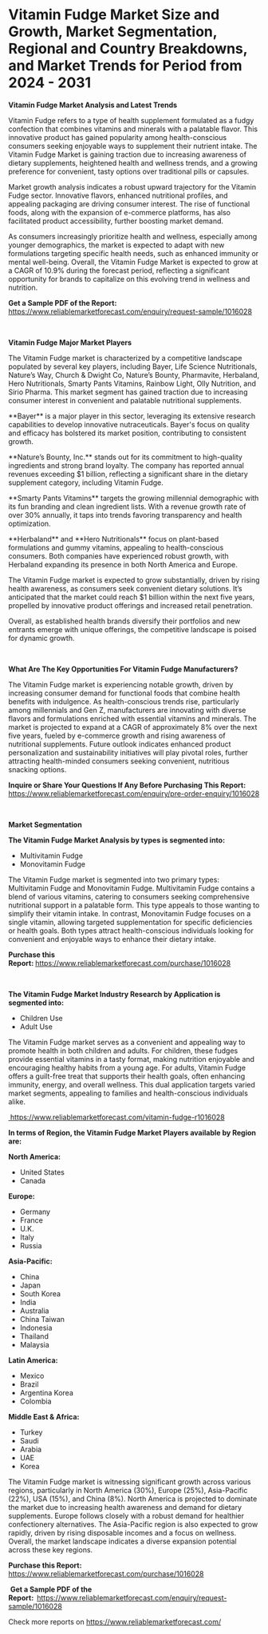 <p><h1>Vitamin Fudge Market Size and Growth, Market Segmentation, Regional and Country Breakdowns, and Market Trends for Period from 2024 -  2031</h1></p><p><strong>Vitamin Fudge Market Analysis and Latest Trends</strong></p>
<p><p>Vitamin Fudge refers to a type of health supplement formulated as a fudgy confection that combines vitamins and minerals with a palatable flavor. This innovative product has gained popularity among health-conscious consumers seeking enjoyable ways to supplement their nutrient intake. The Vitamin Fudge Market is gaining traction due to increasing awareness of dietary supplements, heightened health and wellness trends, and a growing preference for convenient, tasty options over traditional pills or capsules.</p><p>Market growth analysis indicates a robust upward trajectory for the Vitamin Fudge sector. Innovative flavors, enhanced nutritional profiles, and appealing packaging are driving consumer interest. The rise of functional foods, along with the expansion of e-commerce platforms, has also facilitated product accessibility, further boosting market demand. </p><p>As consumers increasingly prioritize health and wellness, especially among younger demographics, the market is expected to adapt with new formulations targeting specific health needs, such as enhanced immunity or mental well-being. Overall, the Vitamin Fudge Market is expected to grow at a CAGR of 10.9% during the forecast period, reflecting a significant opportunity for brands to capitalize on this evolving trend in wellness and nutrition.</p></p>
<p><strong>Get a Sample PDF of the Report:&nbsp;</strong> <a href="https://www.reliablemarketforecast.com/enquiry/request-sample/1016028?utm_campaign=2015&utm_medium=2&utm_source=Github&utm_content=ia&utm_term=28122024&utm_id=vitamin-fudge">https://www.reliablemarketforecast.com/enquiry/request-sample/1016028</a></p>
<p>&nbsp;</p>
<p><strong>Vitamin Fudge Major Market Players</strong></p>
<p><p>The Vitamin Fudge market is characterized by a competitive landscape populated by several key players, including Bayer, Life Science Nutritionals, Nature’s Way, Church & Dwight Co, Nature’s Bounty, Pharmavite, Herbaland, Hero Nutritionals, Smarty Pants Vitamins, Rainbow Light, Olly Nutrition, and Sirio Pharma. This market segment has gained traction due to increasing consumer interest in convenient and palatable nutritional supplements.</p><p>**Bayer** is a major player in this sector, leveraging its extensive research capabilities to develop innovative nutraceuticals. Bayer's focus on quality and efficacy has bolstered its market position, contributing to consistent growth. </p><p>**Nature’s Bounty, Inc.** stands out for its commitment to high-quality ingredients and strong brand loyalty. The company has reported annual revenues exceeding $1 billion, reflecting a significant share in the dietary supplement category, including Vitamin Fudge.</p><p>**Smarty Pants Vitamins** targets the growing millennial demographic with its fun branding and clean ingredient lists. With a revenue growth rate of over 30% annually, it taps into trends favoring transparency and health optimization.</p><p>**Herbaland** and **Hero Nutritionals** focus on plant-based formulations and gummy vitamins, appealing to health-conscious consumers. Both companies have experienced robust growth, with Herbaland expanding its presence in both North America and Europe.</p><p>The Vitamin Fudge market is expected to grow substantially, driven by rising health awareness, as consumers seek convenient dietary solutions. It’s anticipated that the market could reach $1 billion within the next five years, propelled by innovative product offerings and increased retail penetration.</p><p>Overall, as established health brands diversify their portfolios and new entrants emerge with unique offerings, the competitive landscape is poised for dynamic growth.</p></p>
<p>&nbsp;</p>
<p><strong>What Are The Key Opportunities For Vitamin Fudge Manufacturers?</strong></p>
<p><p>The Vitamin Fudge market is experiencing notable growth, driven by increasing consumer demand for functional foods that combine health benefits with indulgence. As health-conscious trends rise, particularly among millennials and Gen Z, manufacturers are innovating with diverse flavors and formulations enriched with essential vitamins and minerals. The market is projected to expand at a CAGR of approximately 8% over the next five years, fueled by e-commerce growth and rising awareness of nutritional supplements. Future outlook indicates enhanced product personalization and sustainability initiatives will play pivotal roles, further attracting health-minded consumers seeking convenient, nutritious snacking options.</p></p>
<p><strong>Inquire or Share Your Questions If Any Before Purchasing This Report:</strong> <a href="https://www.reliablemarketforecast.com/enquiry/pre-order-enquiry/1016028?utm_campaign=2015&utm_medium=2&utm_source=Github&utm_content=ia&utm_term=28122024&utm_id=vitamin-fudge">https://www.reliablemarketforecast.com/enquiry/pre-order-enquiry/1016028</a></p>
<p>&nbsp;</p>
<p><strong>Market Segmentation</strong></p>
<p><strong>The Vitamin Fudge Market Analysis by types is segmented into:</strong></p>
<p><ul><li>Multivitamin Fudge</li><li>Monovitamin Fudge</li></ul></p>
<p><p>The Vitamin Fudge market is segmented into two primary types: Multivitamin Fudge and Monovitamin Fudge. Multivitamin Fudge contains a blend of various vitamins, catering to consumers seeking comprehensive nutritional support in a palatable form. This type appeals to those wanting to simplify their vitamin intake. In contrast, Monovitamin Fudge focuses on a single vitamin, allowing targeted supplementation for specific deficiencies or health goals. Both types attract health-conscious individuals looking for convenient and enjoyable ways to enhance their dietary intake.</p></p>
<p><strong>Purchase this Report:&nbsp;</strong><a href="https://www.reliablemarketforecast.com/purchase/1016028?utm_campaign=2015&utm_medium=2&utm_source=Github&utm_content=ia&utm_term=28122024&utm_id=vitamin-fudge">https://www.reliablemarketforecast.com/purchase/1016028</a></p>
<p>&nbsp;</p>
<p><strong>The Vitamin Fudge Market Industry Research by Application is segmented into:</strong></p>
<p><ul><li>Children Use</li><li>Adult Use</li></ul></p>
<p><p>The Vitamin Fudge market serves as a convenient and appealing way to promote health in both children and adults. For children, these fudges provide essential vitamins in a tasty format, making nutrition enjoyable and encouraging healthy habits from a young age. For adults, Vitamin Fudge offers a guilt-free treat that supports their health goals, often enhancing immunity, energy, and overall wellness. This dual application targets varied market segments, appealing to families and health-conscious individuals alike.</p></p>
<p><a href="https://www.reliablemarketforecast.com/vitamin-fudge-r1016028?utm_campaign=2015&utm_medium=2&utm_source=Github&utm_content=ia&utm_term=28122024&utm_id=vitamin-fudge">&nbsp;https://www.reliablemarketforecast.com/vitamin-fudge-r1016028</a></p>
<p><strong>In terms of Region, the Vitamin Fudge Market Players available by Region are:</strong></p>
<p>
    <p> <strong> North America: </strong>
        <ul>
            <li>United States</li>
            <li>Canada</li>
        </ul>
        </p> 
    <p> <strong> Europe: </strong>
        <ul>
            <li>Germany</li>
            <li>France</li>
            <li>U.K.</li>
            <li>Italy</li>
            <li>Russia</li>
        </ul>
        </p> 
    <p> <strong> Asia-Pacific: </strong>
        <ul>
            <li>China</li>
            <li>Japan</li>
            <li>South Korea</li>
            <li>India</li>
            <li>Australia</li>
            <li>China Taiwan</li>
            <li>Indonesia</li>
            <li>Thailand</li>
            <li>Malaysia</li>
        </ul>
        </p> 
    <p> <strong> Latin America: </strong>
        <ul>
            <li>Mexico</li>
            <li>Brazil</li>
            <li>Argentina Korea</li>
            <li>Colombia</li>
        </ul>
        </p> 
    <p> <strong> Middle East & Africa: </strong>
        <ul>
            <li>Turkey</li>
            <li>Saudi</li>
            <li>Arabia</li>
            <li>UAE</li>
            <li>Korea</li>
        </ul>
    </p>
    </p>
<p><p>The Vitamin Fudge market is witnessing significant growth across various regions, particularly in North America (30%), Europe (25%), Asia-Pacific (22%), USA (15%), and China (8%). North America is projected to dominate the market due to increasing health awareness and demand for dietary supplements. Europe follows closely with a robust demand for healthier confectionery alternatives. The Asia-Pacific region is also expected to grow rapidly, driven by rising disposable incomes and a focus on wellness. Overall, the market landscape indicates a diverse expansion potential across these key regions.</p></p>
<p><strong>Purchase this Report: </strong><a href="https://www.reliablemarketforecast.com/purchase/1016028?utm_campaign=2015&utm_medium=2&utm_source=Github&utm_content=ia&utm_term=28122024&utm_id=vitamin-fudge">https://www.reliablemarketforecast.com/purchase/1016028</a></p>
<p>&nbsp;<strong>Get a Sample PDF of the Report:&nbsp;&nbsp;</strong><a href="https://www.reliablemarketforecast.com/enquiry/request-sample/1016028?utm_campaign=2015&utm_medium=2&utm_source=Github&utm_content=ia&utm_term=28122024&utm_id=vitamin-fudge">https://www.reliablemarketforecast.com/enquiry/request-sample/1016028</a></p>
<p><strong></strong></p>
<p>Check more reports on <a href="https://www.reliablemarketforecast.com/?utm_campaign=2015&utm_medium=2&utm_source=Github&utm_content=ia&utm_term=28122024&utm_id=vitamin-fudge">https://www.reliablemarketforecast.com/</a></p>